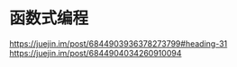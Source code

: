 # 函数式编程

https://juejin.im/post/6844903936378273799#heading-31
https://juejin.im/post/6844904034260910094
